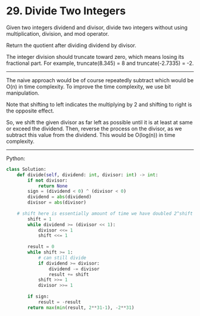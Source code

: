 # 29. Divide Two Integers

Given two integers dividend and divisor, divide two integers without using
multiplication, division, and mod operator.

Return the quotient after dividing dividend by divisor.

The integer division should truncate toward zero, which means losing its
fractional part. For example, truncate(8.345) = 8 and truncate(-2.7335) = -2.

---

The naive approach would be of course repeatedly subtract which would be O(n)
in time complexity. To improve the time complexity, we use bit manipulation.

Note that shifting to left indicates the multiplying by 2 and shifting to right
is the opposite effect.

So, we shift the given divisor as far left as possible until it is at least at
same or exceed the dividend. Then, reverse the process on the divisor, as we
subtract this value from the dividend. This would be O(log(n)) in time
complexity.

---

Python:

```python
class Solution:
    def divide(self, dividend: int, divisor: int) -> int:
        if not divisor:
            return None
        sign = (dividend < 0) ^ (divisor < 0)
        dividend = abs(dividend)
        divisor = abs(divisor)
        
	# shift here is essentially amount of time we have doubled 2^shift
        shift = 1
        while dividend >= (divisor << 1):
            divisor <<= 1
            shift <<= 1
            
        result = 0
        while shift >= 1:
            # can still divide
            if dividend >= divisor:
                dividend -= divisor
                result += shift
            shift >>= 1
            divisor >>= 1
        
        if sign:
            result = -result
        return max(min(result, 2**31-1), -2**31)
```

